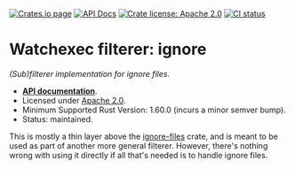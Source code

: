 [![Crates.io page](https://badgen.net/crates/v/watchexec-filterer-ignore)](https://crates.io/crates/watchexec-filterer-ignore)
[![API Docs](https://docs.rs/watchexec-filterer-ignore/badge.svg)][docs]
[![Crate license: Apache 2.0](https://badgen.net/badge/license/Apache%202.0)][license]
[![CI status](https://github.com/watchexec/watchexec/actions/workflows/check.yml/badge.svg)](https://github.com/watchexec/watchexec/actions/workflows/check.yml)

# Watchexec filterer: ignore

_(Sub)filterer implementation for ignore files._

- **[API documentation][docs]**.
- Licensed under [Apache 2.0][license].
- Minimum Supported Rust Version: 1.60.0 (incurs a minor semver bump).
- Status: maintained.

This is mostly a thin layer above the [ignore-files](../../ignore-files) crate, and is meant to be
used as part of another more general filterer. However, there's nothing wrong with using it
directly if all that's needed is to handle ignore files.

[docs]: https://docs.rs/watchexec-filterer-ignore
[license]: ../../../LICENSE
